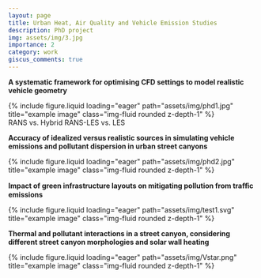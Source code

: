 ```yaml
---
layout: page
title: Urban Heat, Air Quality and Vehicle Emission Studies
description: PhD project
img: assets/img/3.jpg
importance: 2
category: work
giscus_comments: true
---
```


**A systematic framework for optimising CFD settings to model realistic vehicle geometry**
<div class="row">
    <div class="col-sm mt-3 mt-md-0">
        {% include figure.liquid loading="eager" path="assets/img/phd1.jpg" title="example image" class="img-fluid rounded z-depth-1" %}
    </div>
</div>
<div class="caption">
    RANS vs. Hybrid RANS-LES vs. LES
</div>

**Accuracy of idealized versus realistic sources in simulating vehicle emissions and pollutant dispersion in urban street canyons**
<div class="row">
    <div class="col-sm mt-3 mt-md-0">
        {% include figure.liquid loading="eager" path="assets/img/phd2.jpg" title="example image" class="img-fluid rounded z-depth-1" %}
    </div>
</div>
<div class="caption">

</div>

**Impact of green infrastructure layouts on mitigating pollution from traﬀic emissions**
<div class="row">
    <div class="col-sm mt-3 mt-md-0">
        {% include figure.liquid loading="eager" path="assets/img/test1.svg" title="example image" class="img-fluid rounded z-depth-1" %}
    </div>
</div>
<div class="caption">

</div>

**Thermal and pollutant interactions in a street canyon, considering different street canyon morphologies and solar wall heating**
<div class="row">
    <div class="col-sm mt-3 mt-md-0">
        {% include figure.liquid loading="eager" path="assets/img/Vstar.png" title="example image" class="img-fluid rounded z-depth-1" %}
    </div>
</div>
<div class="caption">
        
</div>

